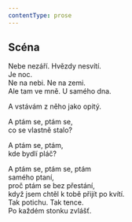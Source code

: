 ```yaml
---
contentType: prose
---
```


## Scéna

Nebe nezáří. Hvězdy nesvítí.  
Je noc.  
Ne na nebi. Ne na zemi.  
Ale tam ve mně. U samého dna.

A vstávám z něho jako opitý.

A ptám se, ptám se,  
co se vlastně stalo?

A ptám se, ptám,  
kde bydlí pláč?

A ptám se, ptám se, ptám  
samého ptaní,  
proč ptám se bez přestání,  
když jsem chtěl k tobě přijít po kvítí.  
Tak potichu. Tak tence.  
Po každém stonku zvlášť.
